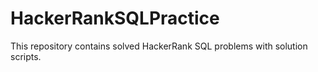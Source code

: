 # HackerRankSQLPractice
This repository contains solved HackerRank SQL problems with solution scripts.

